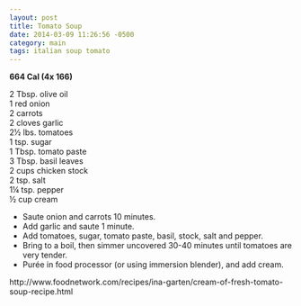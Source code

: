 ```yaml
---
layout: post
title: Tomato Soup
date: 2014-03-09 11:26:56 -0500
category: main
tags: italian soup tomato
---
```

<strong>664 Cal (4x 166)</strong>
  
2 Tbsp. olive oil  
1 red onion  
2 carrots  
2 cloves garlic  
2½ lbs. tomatoes  
1 tsp. sugar  
1 Tbsp. tomato paste  
3 Tbsp. basil leaves  
2 cups chicken stock  
2 tsp. salt  
1¼ tsp. pepper  
½ cup cream  
<ul>
	<li>Saute onion and carrots 10 minutes.</li>
	<li>Add garlic and saute 1 minute.</li>
	<li>Add tomatoes, sugar, tomato paste, basil, stock, salt and pepper.</li>
	<li>Bring to a boil, then simmer uncovered 30-40 minutes until tomatoes are very tender.</li>
	<li>Purée in food processor (or using immersion blender), and add cream.</li>
</ul>
http://www.foodnetwork.com/recipes/ina-garten/cream-of-fresh-tomato-soup-recipe.html  
